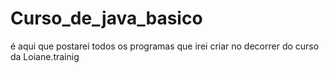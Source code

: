 # Curso_de_java_basico    
é aqui que postarei todos os programas que irei criar no decorrer do curso da Loiane.trainig
